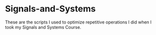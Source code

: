 # Signals-and-Systems
These are the scripts I used to optimize repetitive operations I did when I took my Signals and Systems Course.
